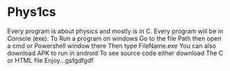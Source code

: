 # Phys1cs
Every program is about physics and mostly is in C.
Every program will be in Console (exe).
To Run a program on windows Go to the file Path then open a cmd or Powershell window there 
Then type FileName.exe
You can also download APK to run in android
To see source code either download The C or HTML file
Enjoy...gsfgdfgdf
